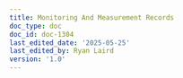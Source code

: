 ```yaml
---
title: Monitoring And Measurement Records
doc_type: doc
doc_id: doc-1304
last_edited_date: '2025-05-25'
last_edited_by: Ryan Laird
version: '1.0'
---
```



